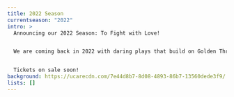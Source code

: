 ```yaml
---
title: 2022 Season
currentseason: "2022"
intro: >
  Announcing our 2022 Season: To Fight with Love!


  We are coming back in 2022 with daring plays that build on Golden Thread’s commitment to creating space for dialogue, solidarity, and innovation. Mark your calendars for exciting new plays from Egypt and Iran. 


  Tickets on sale soon! 
background: https://ucarecdn.com/7e44d8b7-8d08-4893-86b7-13560dede3f9/
lists: []
---
```


